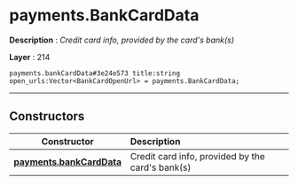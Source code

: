 # payments.BankCardData

**Description** : *Credit card info, provided by the card&#039;s bank\(s\)*

**Layer** : 214

```tl
payments.bankCardData#3e24e573 title:string open_urls:Vector<BankCardOpenUrl> = payments.BankCardData;
```

---

## Constructors

| Constructor | Description |
| :---: | :--- |
| [**payments.bankCardData**](constructor/payments.bankCardData) | Credit card info, provided by the card's bank(s) |